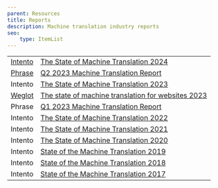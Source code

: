 ```yaml
---
parent: Resources
title: Reports
description: Machine translation industry reports
seo:
    type: ItemList
---
```


|     |     |
| --- | --- |
| [Intento](/intento) | [The State of Machine Translation 2024](https://inten.to/machine-translation-report-2024/?u=295861895&utm_source=machine_translate) |
| [Phrase](/phrase-tms) | [Q2 2023 Machine Translation Report](https://phrase.com/resources/machine-translation-report/) |
| Intento | [The State of Machine Translation 2023](https://inten.to/machine-translation-report-2023/?utm_campaign=MT%20Report%202023&utm_source=machine_translate) |
| [Weglot](/weglot) | [The state of machine translation for websites 2023](https://www.weglot.com/ebooks/state-of-machine-translation-report) |
| Phrase | [Q1 2023 Machine Translation Report](https://phrase.com/resources/machine-translation-report/) |
| Intento | [The State of Machine Translation 2022](https://inten.to/machine-translation-report-2022/) |
| Intento | [The State of Machine Translation 2021](https://try.inten.to/machine-translation-report-2021/?utm_campaign=MT%20Report%202021&utm_source=machine_translate) |
| Intento | [The State of Machine Translation 2020](https://try.inten.to/mt_report_2020?utm_campaign=MT%20Report%202021&utm_source=machine_translate) |
| Intento | [State of the Machine Translation 2019](https://blog.inten.to/state-of-the-machine-translation-june-2019-e3ffb457b76c) |
| Intento | [State of the Machine Translation 2018](https://www.slideshare.net/KonstantinSavenkov/state-of-the-machine-translation-by-intento-july-2018) |
| Intento | [State of the Machine Translation 2017](https://www.slideshare.net/KonstantinSavenkov/state-of-the-machine-translation-by-intento-november-2017-81574321) |
